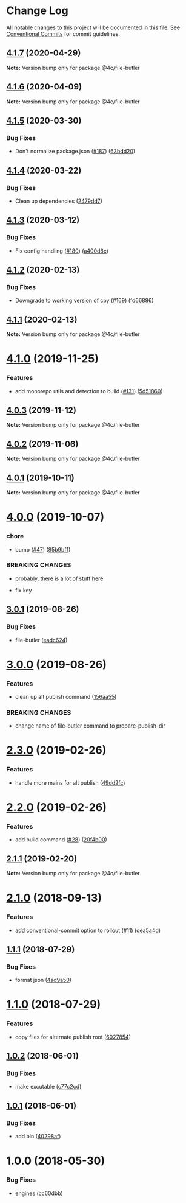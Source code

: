 # Change Log

All notable changes to this project will be documented in this file.
See [Conventional Commits](https://conventionalcommits.org) for commit guidelines.

## [4.1.7](https://github.com/4Catalyzer/cli/compare/@4c/file-butler@4.1.6...@4c/file-butler@4.1.7) (2020-04-29)

**Note:** Version bump only for package @4c/file-butler





## [4.1.6](https://github.com/4Catalyzer/file-butler/compare/@4c/file-butler@4.1.5...@4c/file-butler@4.1.6) (2020-04-09)

**Note:** Version bump only for package @4c/file-butler





## [4.1.5](https://github.com/4Catalyzer/file-butler/compare/@4c/file-butler@4.1.4...@4c/file-butler@4.1.5) (2020-03-30)


### Bug Fixes

* Don't normalize package.json ([#187](https://github.com/4Catalyzer/file-butler/issues/187)) ([63bdd20](https://github.com/4Catalyzer/file-butler/commit/63bdd2002f59b1014dfd2f8db522298160bb1bfb))





## [4.1.4](https://github.com/4Catalyzer/file-butler/compare/@4c/file-butler@4.1.3...@4c/file-butler@4.1.4) (2020-03-22)


### Bug Fixes

* Clean up dependencies ([2479dd7](https://github.com/4Catalyzer/file-butler/commit/2479dd743fbff67cbdb6a79f70dd3bdd00518003))





## [4.1.3](https://github.com/4Catalyzer/file-butler/compare/@4c/file-butler@4.1.2...@4c/file-butler@4.1.3) (2020-03-12)


### Bug Fixes

* Fix config handling ([#180](https://github.com/4Catalyzer/file-butler/issues/180)) ([a400d6c](https://github.com/4Catalyzer/file-butler/commit/a400d6ca0b3ee133a8d2d33e5c0224cb10b0c19c))





## [4.1.2](https://github.com/4Catalyzer/file-butler/compare/@4c/file-butler@4.1.1...@4c/file-butler@4.1.2) (2020-02-13)


### Bug Fixes

* Downgrade to working version of cpy ([#169](https://github.com/4Catalyzer/file-butler/issues/169)) ([fd66886](https://github.com/4Catalyzer/file-butler/commit/fd66886e3eb5fb8fbbd84513a7d6c73694cb05a8))





## [4.1.1](https://github.com/4Catalyzer/file-butler/compare/@4c/file-butler@4.1.0...@4c/file-butler@4.1.1) (2020-02-13)

**Note:** Version bump only for package @4c/file-butler





# [4.1.0](https://github.com/4Catalyzer/file-butler/compare/@4c/file-butler@4.0.3...@4c/file-butler@4.1.0) (2019-11-25)


### Features

* add monorepo utils and detection to build ([#131](https://github.com/4Catalyzer/file-butler/issues/131)) ([5d51860](https://github.com/4Catalyzer/file-butler/commit/5d51860d3b2a5dd5ba27714e9fe84159243e0019))





## [4.0.3](https://github.com/4Catalyzer/file-butler/compare/@4c/file-butler@4.0.2...@4c/file-butler@4.0.3) (2019-11-12)

**Note:** Version bump only for package @4c/file-butler





## [4.0.2](https://github.com/4Catalyzer/file-butler/compare/@4c/file-butler@4.0.1...@4c/file-butler@4.0.2) (2019-11-06)

**Note:** Version bump only for package @4c/file-butler





## [4.0.1](https://github.com/4Catalyzer/file-butler/compare/@4c/file-butler@4.0.0...@4c/file-butler@4.0.1) (2019-10-11)

**Note:** Version bump only for package @4c/file-butler





# [4.0.0](https://github.com/4Catalyzer/file-butler/compare/@4c/file-butler@3.0.1...@4c/file-butler@4.0.0) (2019-10-07)


### chore

* bump ([#47](https://github.com/4Catalyzer/file-butler/issues/47)) ([85b9bf1](https://github.com/4Catalyzer/file-butler/commit/85b9bf1))


### BREAKING CHANGES

* probably, there is a lot of stuff here

* fix key





## [3.0.1](https://github.com/4Catalyzer/file-butler/compare/@4c/file-butler@3.0.0...@4c/file-butler@3.0.1) (2019-08-26)


### Bug Fixes

* file-butler ([eadc624](https://github.com/4Catalyzer/file-butler/commit/eadc624))





# [3.0.0](https://github.com/4Catalyzer/file-butler/compare/@4c/file-butler@2.3.0...@4c/file-butler@3.0.0) (2019-08-26)


### Features

* clean up alt publish command ([156aa55](https://github.com/4Catalyzer/file-butler/commit/156aa55))


### BREAKING CHANGES

* change name of file-butler command to prepare-publish-dir





# [2.3.0](https://github.com/4Catalyzer/file-butler/compare/@4c/file-butler@2.2.0...@4c/file-butler@2.3.0) (2019-02-26)


### Features

* handle more mains for alt publish ([49dd2fc](https://github.com/4Catalyzer/file-butler/commit/49dd2fc))





# [2.2.0](https://github.com/4Catalyzer/file-butler/compare/@4c/file-butler@2.1.1...@4c/file-butler@2.2.0) (2019-02-26)


### Features

* add build command ([#28](https://github.com/4Catalyzer/file-butler/issues/28)) ([20f4b00](https://github.com/4Catalyzer/file-butler/commit/20f4b00))





## [2.1.1](https://github.com/4Catalyzer/file-butler/compare/@4c/file-butler@2.1.0...@4c/file-butler@2.1.1) (2019-02-20)

**Note:** Version bump only for package @4c/file-butler

<a name="2.1.0"></a>

# [2.1.0](https://github.com/4Catalyzer/file-butler/compare/@4c/file-butler@2.0.0...@4c/file-butler@2.1.0) (2018-09-13)

### Features

- add conventional-commit option to rollout ([#11](https://github.com/4Catalyzer/file-butler/issues/11)) ([dea5a4d](https://github.com/4Catalyzer/file-butler/commit/dea5a4d))

<a name="1.1.1"></a>

## [1.1.1](https://github.com/4Catalyzer/file-butler/compare/v1.1.0...v1.1.1) (2018-07-29)

### Bug Fixes

- format json ([4ad9a50](https://github.com/4Catalyzer/file-butler/commit/4ad9a50))

<a name="1.1.0"></a>

# [1.1.0](https://github.com/4Catalyzer/file-butler/compare/v1.0.2...v1.1.0) (2018-07-29)

### Features

- copy files for alternate publish root ([6027854](https://github.com/4Catalyzer/file-butler/commit/6027854))

<a name="1.0.2"></a>

## [1.0.2](https://github.com/4Catalyzer/file-butler/compare/v1.0.1...v1.0.2) (2018-06-01)

### Bug Fixes

- make excutable ([c77c2cd](https://github.com/4Catalyzer/file-butler/commit/c77c2cd))

<a name="1.0.1"></a>

## [1.0.1](https://github.com/4Catalyzer/file-butler/compare/v1.0.0...v1.0.1) (2018-06-01)

### Bug Fixes

- add bin ([40298af](https://github.com/4Catalyzer/file-butler/commit/40298af))

<a name="1.0.0"></a>

# 1.0.0 (2018-05-30)

### Bug Fixes

- engines ([cc60dbb](https://github.com/4Catalyzer/file-butler/commit/cc60dbb))
